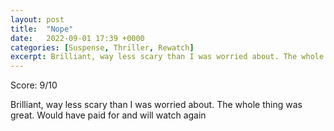 ```yaml
---
layout: post
title:  "Nope"
date:   2022-09-01 17:39 +0000
categories: [Suspense, Thriller, Rewatch]
excerpt: Brilliant, way less scary than I was worried about. The whole thing was great. Would have paid for and will watch again
---
```

Score: 9/10 

Brilliant, way less scary than I was worried about. The whole thing was great. Would have paid for and will watch again
